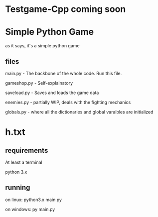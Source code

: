 # Testgame-Cpp coming soon 

# Simple Python Game

as it says, it's a simple python game

## files

main.py - The backbone of the whole code. Run this file.

gameshop.py - Self-explainatory

saveload.py - Saves and loads the game data

enemies.py - partially WIP, deals with the fighting mechanics

globals.py - where all the dictionaries and global varaibles are initialized

# h.txt 

## requirements

At least a terminal

python 3.x

## running
on linux: 
python3.x main.py

on windows: 
py main.py
